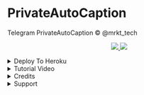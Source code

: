 # PrivateAutoCaption
Telegram PrivateAutoCaption © @mrkt_tech

  </a>
</p>
<p align="center">
  <a href="https://github.com/Rafeeq-99/PrivateAutoCaption/stargazers">
    <img src="https://img.shields.io/github/stars/Rafeeq-99/PrivateAutoCaption?style=social">

  </a>
  
  <a href="https://github.com/Rafeeq-99/PrivateAutoCaption/fork">
    <img src="https://img.shields.io/github/forks/Rafeeq-99/PrivateAutoCaption?label=Fork&style=social">

  </a>  
</p>

<details><summary>Deploy To Heroku</summary>
<p>
<br>
<a href="https://heroku.com/deploy?template=https://github.com/axmautofilterbot/caption-bot/tree/main">
  <img src="https://www.herokucdn.com/deploy/button.svg" alt="Deploy">
</a>
</p>
</details>

<details><summary>Tutorial Video</summary>
<p>
<br>
<a href="https://youtu.be/p4Z9ZN1lZUk"><img src="https://img.shields.io/badge/How%20To%20Deploy-blue.svg?logo=Youtube"></a> <img src="https://img.shields.io/youtube/views/p4Z9ZN1lZUk?style=social">
</a>
</p>
</details>

<details><summary>Credits</summary>
<p>
<pre>

 *Thankz To [SpEcHiDe](https://github.com/SpEcHiDe) 👉 [Created](https://github.com/Rafeeq-99/PrivateAutoCaption/blob/5bdf676944d9e4c04c08d322715daa55fc108987/mt_privateautocaption/auto_caption.py#L26)

 *Thankz To [Rafeeq-99](https://github.com/Rafeeq-99)
</pre>
</p>
</details>


<details><summary>Support</summary>
<p>
<pre>
                                                                                                            
Join Our [Telegram Group](Https://telegram.dog/MRKT_Tech_Group) For Support/Assistance And Our [Channel](Https://telegram.dog/MRKT_Tech) For Updates.   
   
**Report Bugs**, Give Feature Requests There..
   
Do **Fork** And **Star** The Repository If You Liked It.
</pre>
</p>
</details>


